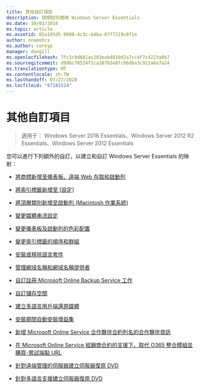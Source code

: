 ```yaml
---
title: 其他自訂項目
description: 說明如何使用 Windows Server Essentials
ms.date: 10/03/2016
ms.topic: article
ms.assetid: 65a195d5-0098-4c3c-b4ba-07f7319c8f1e
author: nnamuhcs
ms.author: coreyp
manager: dongill
ms.openlocfilehash: 7fc1c9d681ac283eab4810d2a7cc4f7c4223a0b7
ms.sourcegitcommit: d99bc78524f1ca287b3e8fc06dba3c915a6e7a24
ms.translationtype: MT
ms.contentlocale: zh-TW
ms.lasthandoff: 07/27/2020
ms.locfileid: "87181524"
---
```

# <a name="additional-customizations"></a>其他自訂項目

>適用于： Windows Server 2016 Essentials、Windows Server 2012 R2 Essentials、Windows Server 2012 Essentials

您可以進行下列額外的自訂，以建立和自訂 Windows Server Essentials 的映射：

-   [將商標新增至儀表板、遠端 Web 存取和啟動列](../install/Add-Branding-to-the-Dashboard--Remote-Web-Access--and-Launchpad.md)

-   [將索引標籤新增至 [設定]](../install/Add-a-Tab-to-Settings.md)

-   [將頂層類別新增至啟動列 (Macintosh 作業系統)](../install/Add-Top-Level-Categories-to-the-Launchpad--Macintosh-Operating-System-.md)

-   [變更媒體串流設定](../install/Change-Media-Streaming-Settings.md)

-   [變更儀表板及啟動列的色彩配置](../install/Change-the-Color-Scheme-of-the-Dashboard-and-Launchpad.md)

-   [變更索引標籤的順序和群組](../install/Change-the-Order-and-Grouping-of-Tabs.md)

-   [安裝或移除語言套件](../install/Install-or-Remove-Language-Packs.md)

-   [管理網域名稱和網域名稱提供者](../install/Manage-Domain-Names-and-Domain-Name-Providers.md)

-   [自訂註冊 Microsoft Online Backup Service 工作](../install/Customize-Sign-Up-for-Microsoft-Online-Backup-Service-task.md)

-   [自訂儲存空間](../install/Customize-Storage-Spaces.md)

-   [建立多語言用戶端還原媒體](../install/Build-Multi-Language-Client-Restore-Media.md)

-   [安裝期間自動安裝增益集](../install/Automate-Installation-of-Add-Ins-During-Setup.md)

-   [新增 Microsoft Online Service 合作夥伴合約列名的合作夥伴資訊](../install/Add-Microsoft-Online-Service-Partner-Agreement-Partner-of-Record-Information.md)

-   [在 Microsoft Online Service 經銷商合約的支援下，取代 O365 整合模組並購買-嘗試端點 URL](../install/Replace-O365-Integration-Module-Buy-Try-Endpoint-URL-in-Support-of-Microsoft-Online-Service-Reseller-Agreement.md)

-   [針對遠端管理的伺服器建立伺服器復原 DVD](../install/Create-a-Server-Recovery-DVD-for-Remotely-Administered-Servers.md)

-   [針對多語言支援建立伺服器復原 DVD](../install/Create-a-Server-Recovery-DVD-for-Multi-Language-Support.md)
